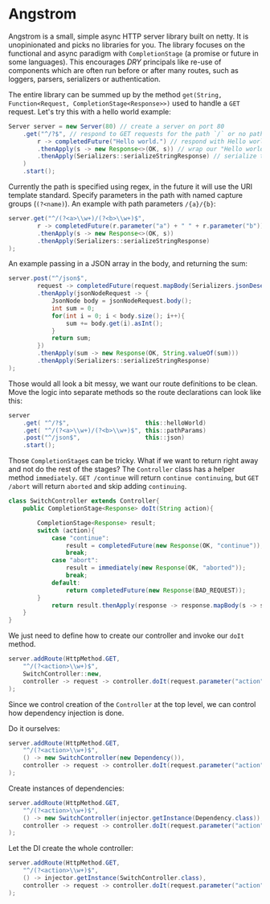 # Angstrom

Angstrom is a small, simple async HTTP server library built on netty.
It is unopinionated and picks no libraries for you. The library focuses on the
functional and async paradigm with `CompletionStage` (a promise or future in some languages).
This encourages *DRY* principals like re-use of components which are often run
before or after many routes, such as loggers, parsers, serializers or authentication.

The entire library can be summed up by the method `get(String, Function<Request,
CompletionStage<Response>>)` used to handle a `GET` request.
Let's try this with a hello world example:

```java
Server server = new Server(80) // create a server on port 80
	.get("^/?$", // respond to GET requests for the path `/` or no path
		r -> completedFuture("Hello world.") // respond with Hello world.
		.thenApply(s -> new Response<>(OK, s)) // wrap our "Hello world." string in an HTTP response object.
		.thenApply(Serializers::serializeStringResponse) // serialize the body of our response and set the content headers
	)
	.start();
```
Currently the path is specified using regex, in the future it will use the URI template standard.
Specify parameters in the path with named capture groups (`(?<name)`).
An example with path parameters `/{a}/{b}`:
```java
server.get("^/(?<a>\\w+)/(?<b>\\w+)$",
		r -> completedFuture(r.parameter("a") + " " + r.parameter("b"))
		.thenApply(s -> new Response<>(OK, s))
		.thenApply(Serializers::serializeStringResponse)
);
```

An example passing in a JSON array in the body, and returning the sum:
```java
server.post("^/json$",
		request -> completedFuture(request.mapBody(Serializers.jsonDeserializer.apply(new ObjectMapper())))
		.thenApply(jsonNodeRequest -> {
			JsonNode body = jsonNodeRequest.body();
			int sum = 0;
			for(int i = 0; i < body.size(); i++){
				sum += body.get(i).asInt();
			}
			return sum;
		})
		.thenApply(sum -> new Response(OK, String.valueOf(sum)))
		.thenApply(Serializers::serializeStringResponse)
);
```

Those would all look a bit messy, we want our route definitions to be clean.
Move the logic into separate methods so the route declarations can look like this:

```java
server
	.get( "^/?$",                     this::helloWorld)
	.get( "^/(?<a>\\w+)/(?<b>\\w+)$", this::pathParams)
	.post("^/json$",                  this::json)
	.start();
```

Those `CompletionStage`s can be tricky. What if we want to return right away and
not do the rest of the stages? The `Controller` class has a helper method `immediately`.
`GET /continue` will return `continue continuing`, but `GET /abort` will return `aborted` and
skip adding `continuing`.

```java
class SwitchController extends Controller{
	public CompletionStage<Response> doIt(String action){

		CompletionStage<Response> result;
		switch (action){
			case "continue":
				result = completedFuture(new Response(OK, "continue"));
				break;
			case "abort":
				result = immediately(new Response(OK, "aborted"));
				break;
			default:
				return completedFuture(new Response(BAD_REQUEST));
		}
			return result.thenApply(response -> response.mapBody(s -> s+" continuing"));
	}
}
```

We just need to define how to create our controller and invoke our `doIt` method.
```java
server.addRoute(HttpMethod.GET,
	"^/(?<action>\\w+)$",
	SwitchController::new,
	controller -> request -> controller.doIt(request.parameter("action"))
);
```

Since we control creation of the `Controller` at the top level, we can control how dependency injection is done.

Do it ourselves:
```java
server.addRoute(HttpMethod.GET,
	"^/(?<action>\\w+)$",
	() -> new SwitchController(new Dependency()),
	controller -> request -> controller.doIt(request.parameter("action"))
);
```

Create instances of dependencies:

```java
server.addRoute(HttpMethod.GET,
	"^/(?<action>\\w+)$",
	() -> new SwitchController(injector.getInstance(Dependency.class)),
	controller -> request -> controller.doIt(request.parameter("action"))
);
```

Let the DI create the whole controller:

```java
server.addRoute(HttpMethod.GET,
	"^/(?<action>\\w+)$",
	() -> injector.getInstance(SwitchController.class),
	controller -> request -> controller.doIt(request.parameter("action"))
);
```




